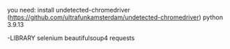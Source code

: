 you need:
install undetected-chromedriver (https://github.com/ultrafunkamsterdam/undetected-chromedriver)
python 3.9.13

-LIBRARY 
selenium 
beautifulsoup4 
requests
